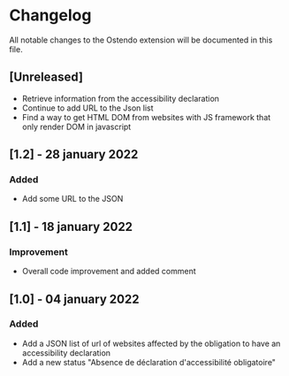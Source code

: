 # Changelog
All notable changes to the Ostendo extension will be documented in this file.

## [Unreleased]
- Retrieve information from the accessibility declaration
- Continue to add URL to the Json list
- Find a way to get HTML DOM from websites with JS framework that only render DOM in javascript

## [1.2] - 28 january 2022
### Added
- Add some URL to the JSON 

## [1.1] - 18 january 2022
### Improvement
- Overall code improvement and added comment

## [1.0] - 04 january 2022
### Added
- Add a JSON list of url of websites affected by the obligation to have an accessibility declaration
- Add a new status "Absence de déclaration d'accessibilité obligatoire"
### Fixed
- Fixed url ptah of the declaration for relative url

## [0.6] - 19 december 2022
### Added
- Adding sort order for results based on accessibility level
- Add a link to the accessibility statement directly on search results 
### Fixed
- Some improvement

## [0.5] - 8 august 2022
### Fixed
- Performance improvement : send only the HTML DOM, from service-worker to front, of google search urls that contain the term "accessibilité".

## [0.0.4] - 5 august 2022
### Added
- Changelog file and link to access it

### Fixed
- Multiple banner under one search result

## [0.0.3] - 4 august 2022
### Fixed
- Performance improvement

## [0.0.2] - 19 july 2022
### Added
- FAQ

### Changed
- Design of the popup and settings page

## [0.0.1] - 10 july 2022
### Added
- First publication of the extension
